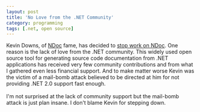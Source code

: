 ```yaml
---
layout: post
title: 'No Love from the .NET Community'
category: programming
tags: [.net, open source]
---
```


Kevin Downs, of <a href="http://ndoc.sourceforge.net/">NDoc</a> fame, has decided to <a href="http://johnsbraindump.blogspot.com/2006/07/ndoc-20-is-dead.html">stop work on NDoc</a>.  One reason is the lack of love from the .NET community.  This widely used open source tool for generating source code documentation from .NET applications has received very few community contributions and from what I gathered even less financial support.  And to make matter worse Kevin was the victim of a mail-bomb attack believed to be directed at him for not providing .NET 2.0 support fast enough.<br /><br />I'm not surprised at the lack of community support but the mail-bomb attack is just plan insane.  I don't blame Kevin for stepping down.
